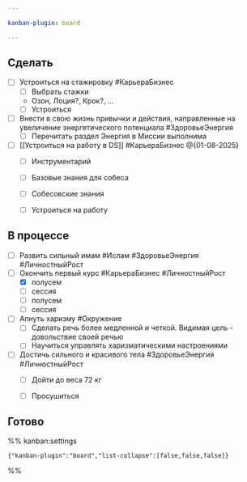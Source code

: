 ```yaml
---

kanban-plugin: board

---
```


## Сделать

- [ ] Устроиться на стажировку #КарьераБизнес 
	- [ ] Выбрать стажки
	- Озон, Лоция?, Крок?, ...
	- [ ] Устроиться
- [ ] Внести в свою жизнь привычки и действия, направленные на увеличение энергетического потенциала #ЗдоровьеЭнергия
	- [ ] Перечитать раздел Энергия в Миссии выполнима
- [ ] [[Устроиться на работу в DS]] #КарьераБизнес  @{01-08-2025} 
	- [ ] Инструментарий
	- [ ] Базовые знания для собеса
	- [ ] Собесовские знания
	- [ ] Устроиться на работу


## В процессе

- [ ] Развить сильный имам #Ислам #ЗдоровьеЭнергия #ЛичностныйРост
- [ ] Окончить первый курс #КарьераБизнес #ЛичностныйРост
	- [x] полусем
	- [ ] сессия
	- [ ] полусем
	- [ ] сессия
- [ ] Апнуть харизму  #Окружение
	- [ ] Сделать речь более медленной и четкой. Видимая цель - довольствие своей речью
	- [ ] Научиться управлять харизматическими настроениями
- [ ] Достичь сильного и красивого тела #ЗдоровьеЭнергия #ЛичностныйРост
	- [ ] Дойти до веса 72 кг
	- [ ] Просушиться


## Готово





%% kanban:settings
```
{"kanban-plugin":"board","list-collapse":[false,false,false]}
```
%%